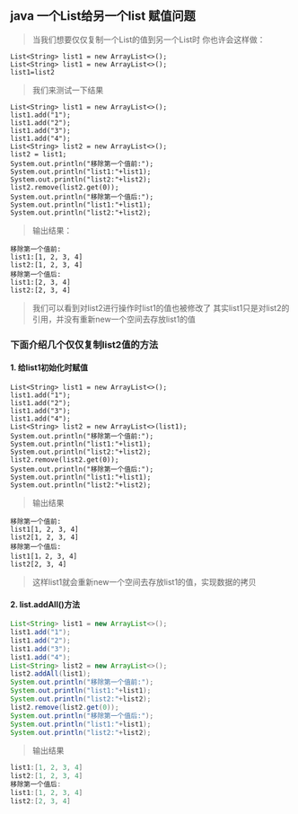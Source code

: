 ## java 一个List给另一个list 赋值问题

> 当我们想要仅仅复制一个List的值到另一个List时
> 你也许会这样做：

```
List<String> list1 = new ArrayList<>();
List<String> list1 = new ArrayList<>();
list1=list2
```

> 我们来测试一下结果

```
List<String> list1 = new ArrayList<>();
list1.add("1");
list1.add("2");
list1.add("3");
list1.add("4");
List<String> list2 = new ArrayList<>();
list2 = list1;
System.out.println("移除第一个值前:");
System.out.println("list1:"+list1);
System.out.println("list2:"+list2);
list2.remove(list2.get(0));
System.out.println("移除第一个值后:");
System.out.println("list1:"+list1);
System.out.println("list2:"+list2);
```

> 输出结果：

```
移除第一个值前:
list1:[1, 2, 3, 4]
list2:[1, 2, 3, 4]
移除第一个值后:
list1:[2, 3, 4]
list2:[2, 3, 4]
```

> 我们可以看到对list2进行操作时list1的值也被修改了
> 其实list1只是对list2的引用，并没有重新new一个空间去存放list1的值

### 下面介绍几个仅仅复制list2值的方法
#### 1. 给list1初始化时赋值

```
List<String> list1 = new ArrayList<>();
list1.add("1");
list1.add("2");
list1.add("3");
list1.add("4");
List<String> list2 = new ArrayList<>(list1);
System.out.println("移除第一个值前:");
System.out.println("list1:"+list1);
System.out.println("list2:"+list2);
list2.remove(list2.get(0));
System.out.println("移除第一个值后:");
System.out.println("list1:"+list1);
System.out.println("list2:"+list2);
```

>输出结果

```
移除第一个值前:
list1[1, 2, 3, 4]
list2[1, 2, 3, 4]
移除第一个值后:
list1[1，2, 3, 4]
list2[2, 3, 4]
```
> 这样list1就会重新new一个空间去存放list1的值，实现数据的拷贝

#### 2. list.addAll()方法

```java
List<String> list1 = new ArrayList<>();
list1.add("1");
list1.add("2");
list1.add("3");
list1.add("4");
List<String> list2 = new ArrayList<>();
list2.addAll(list1);
System.out.println("移除第一个值前:");
System.out.println("list1:"+list1);
System.out.println("list2:"+list2);
list2.remove(list2.get(0));
System.out.println("移除第一个值后:");
System.out.println("list1:"+list1);
System.out.println("list2:"+list2);

```
>输出结果

```java
list1:[1, 2, 3, 4]
list2:[1, 2, 3, 4]
移除第一个值后:
list1:[1, 2, 3, 4]
list2:[2, 3, 4]
```